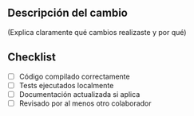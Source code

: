 ## Descripción del cambio

(Explica claramente qué cambios realizaste y por qué)

## Checklist

- [ ] Código compilado correctamente
- [ ] Tests ejecutados localmente
- [ ] Documentación actualizada si aplica
- [ ] Revisado por al menos otro colaborador
